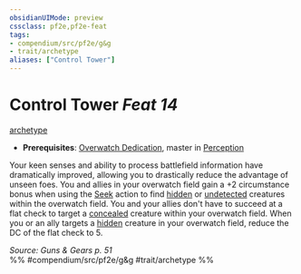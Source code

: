 ```yaml
---
obsidianUIMode: preview
cssclass: pf2e,pf2e-feat
tags:
- compendium/src/pf2e/g&g
- trait/archetype
aliases: ["Control Tower"]
---
```

# Control Tower  *Feat 14*  
[archetype](archetype.md "Archetype Feat Trait")  

- **Prerequisites**: [Overwatch Dedication](overwatch-dedication-g-g.md), master in [Perception](skills.md#Perception)

Your keen senses and ability to process battlefield information have dramatically improved, allowing you to drastically reduce the advantage of unseen foes. You and allies in your overwatch field gain a +2 circumstance bonus when using the [Seek](seek.md) action to find [hidden](conditions.md#Hidden) or [undetected](conditions.md#Undetected) creatures within the overwatch field. You and your allies don't have to succeed at a flat check to target a [concealed](conditions.md#Concealed) creature within your overwatch field. When you or an ally targets a [hidden](conditions.md#Hidden) creature in your overwatch field, reduce the DC of the flat check to 5.

*Source: Guns & Gears p. 51*  
%% #compendium/src/pf2e/g&g #trait/archetype %%